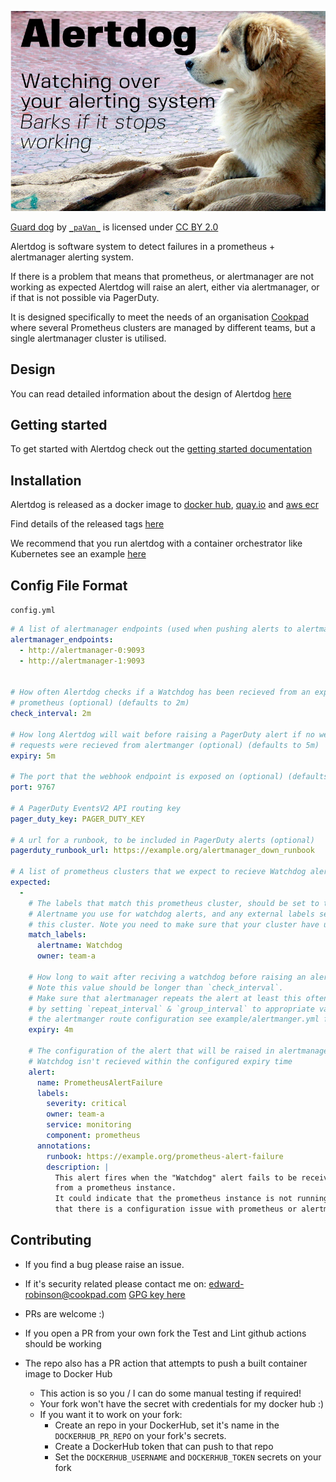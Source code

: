 ![Alertdog: Watching over your alerting system; Barks if it breaks.](docs/dog.jpg "woof 🐕 - alertmanager is broken")

[Guard dog](https://www.flickr.com/photos/_pavan_/5519497579) by [`_paVan_`](https://www.flickr.com/photos/_pavan_/) is licensed under [CC BY 2.0](https://creativecommons.org/licenses/by/2.0/)

Alertdog is software system to detect failures in a prometheus + alertmanager
alerting system.

If there is a problem that means that prometheus, or alertmanager are not working
as expected Alertdog will raise an alert, either via alertmanager, or if that
is not possible via PagerDuty.

It is designed specifically to meet the needs of an organisation [Cookpad](https://www.cookpadteam.com/) where
several Prometheus clusters are managed by different teams, but
a single alertmanager cluster is utilised.

## Design

You can read detailed information about the design of Alertdog [here](docs/design.md)

## Getting started

To get started with Alertdog check out the [getting started documentation](docs/getting_started.md)

## Installation

Alertdog is released as a docker image to [docker hub](https://hub.docker.com/r/errm/alertdog), [quay.io](https://quay.io/repository/errm/alertdog?tab=tags) and [aws ecr](https://gallery.ecr.aws/errm/alertdog)

Find details of the released tags [here](https://github.com/errm/alertdog/releases)

We recommend that you run alertdog with a container orchestrator like Kubernetes
see an example [here](example/alertdog.yml)

## Config File Format

`config.yml`

```yaml
# A list of alertmanager endpoints (used when pushing alerts to alertmanager)
alertmanager_endpoints:
  - http://alertmanager-0:9093
  - http://alertmanager-1:9093


# How often Alertdog checks if a Watchdog has been recieved from an expected
# prometheus (optional) (defaults to 2m)
check_interval: 2m

# How long Alertdog will wait before raising a PagerDuty alert if no webhook
# requests were recieved from alertmanger (optional) (defaults to 5m)
expiry: 5m

# The port that the webhook endpoint is exposed on (optional) (defaults to 9767)
port: 9767

# A PagerDuty EventsV2 API routing key
pager_duty_key: PAGER_DUTY_KEY

# A url for a runbook, to be included in PagerDuty alerts (optional)
pagerduty_runbook_url: https://example.org/alertmanager_down_runbook

# A list of prometheus clusters that we expect to recieve Watchdog alerts from
expected:
  -
    # The labels that match this prometheus cluster, should be set to the
    # Alertname you use for watchdog alerts, and any external labels set on
    # this cluster. Note you need to make sure that your cluster have unique labels.
    match_labels:
      alertname: Watchdog
      owner: team-a

    # How long to wait after reciving a watchdog before raising an alert (optional) (defaults to 4m)
    # Note this value should be longer than `check_interval`.
    # Make sure that alertmanager repeats the alert at least this often,
    # by setting `repeat_interval` & `group_interval` to appropriate values in
    # the alertmanger route configuration see example/alertmanger.yml for an example of this.
    expiry: 4m

    # The configuration of the alert that will be raised in alertmanager if the
    # Watchdog isn't recieved within the configured expiry time
    alert:
      name: PrometheusAlertFailure
      labels:
        severity: critical
        owner: team-a
        service: monitoring
        component: prometheus
      annotations:
        runbook: https://example.org/prometheus-alert-failure
        description: |
          This alert fires when the "Watchdog" alert fails to be received
          from a prometheus instance.
          It could indicate that the prometheus instance is not running, or
          that there is a configuration issue with prometheus or alertmanager.
```

## Contributing

* If you find a bug please raise an issue.
* If it's security related please contact me on: edward-robinson@cookpad.com [GPG key here](https://keybase.io/errm)

* PRs are welcome :)
* If you open a PR from your own fork the Test and Lint github actions should be working
* The repo also has a PR action that attempts to push a built container image to Docker Hub
  * This action is so you / I can do some manual testing if required!
  * Your fork won't have the secret with credentials for my docker hub :)
  * If you want it to work on your fork:
    * Create an repo in your DockerHub, set it's name in the `DOCKERHUB_PR_REPO` on your fork's secrets.
    * Create a DockerHub token that can push to that repo
    * Set the `DOCKERHUB_USERNAME` and `DOCKERHUB_TOKEN` secrets on your fork
